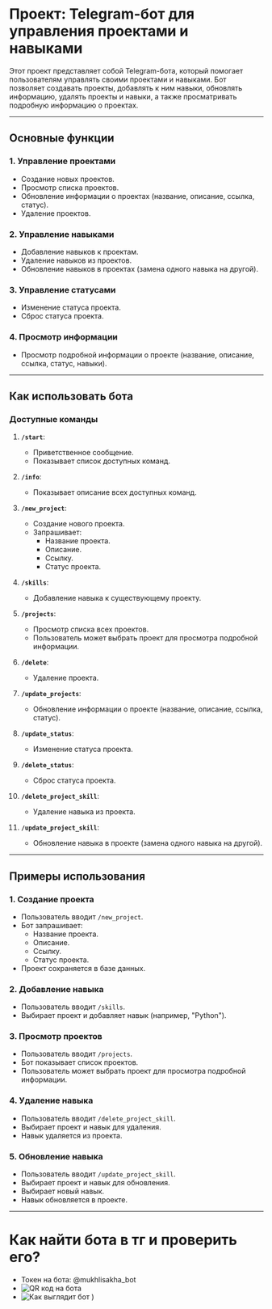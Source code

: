# Проект: Telegram-бот для управления проектами и навыками

Этот проект представляет собой Telegram-бота, который помогает пользователям управлять своими проектами и навыками. Бот позволяет создавать проекты, добавлять к ним навыки, обновлять информацию, удалять проекты и навыки, а также просматривать подробную информацию о проектах.

---

## **Основные функции**

### 1. **Управление проектами**
- Создание новых проектов.
- Просмотр списка проектов.
- Обновление информации о проектах (название, описание, ссылка, статус).
- Удаление проектов.

### 2. **Управление навыками**
- Добавление навыков к проектам.
- Удаление навыков из проектов.
- Обновление навыков в проектах (замена одного навыка на другой).

### 3. **Управление статусами**
- Изменение статуса проекта.
- Сброс статуса проекта.

### 4. **Просмотр информации**
- Просмотр подробной информации о проекте (название, описание, ссылка, статус, навыки).

---

## **Как использовать бота**

### **Доступные команды**

1. **`/start`**:
   - Приветственное сообщение.
   - Показывает список доступных команд.

2. **`/info`**:
   - Показывает описание всех доступных команд.

3. **`/new_project`**:
   - Создание нового проекта.
   - Запрашивает:
     - Название проекта.
     - Описание.
     - Ссылку.
     - Статус проекта.

4. **`/skills`**:
   - Добавление навыка к существующему проекту.

5. **`/projects`**:
   - Просмотр списка всех проектов.
   - Пользователь может выбрать проект для просмотра подробной информации.

6. **`/delete`**:
   - Удаление проекта.

7. **`/update_projects`**:
   - Обновление информации о проекте (название, описание, ссылка, статус).

8. **`/update_status`**:
   - Изменение статуса проекта.

9. **`/delete_status`**:
   - Сброс статуса проекта.

10. **`/delete_project_skill`**:
    - Удаление навыка из проекта.

11. **`/update_project_skill`**:
    - Обновление навыка в проекте (замена одного навыка на другой).

---

## **Примеры использования**

### 1. **Создание проекта**
- Пользователь вводит `/new_project`.
- Бот запрашивает:
  - Название проекта.
  - Описание.
  - Ссылку.
  - Статус проекта.
- Проект сохраняется в базе данных.

### 2. **Добавление навыка**
- Пользователь вводит `/skills`.
- Выбирает проект и добавляет навык (например, "Python").

### 3. **Просмотр проектов**
- Пользователь вводит `/projects`.
- Бот показывает список проектов.
- Пользователь может выбрать проект для просмотра подробной информации.

### 4. **Удаление навыка**
- Пользователь вводит `/delete_project_skill`.
- Выбирает проект и навык для удаления.
- Навык удаляется из проекта.

### 5. **Обновление навыка**
- Пользователь вводит `/update_project_skill`.
- Выбирает проект и навык для обновления.
- Выбирает новый навык.
- Навык обновляется в проекте.

---

# Как найти бота в тг и проверить его?
 - Токен на бота: @mukhlisakha_bot
 - ![QR код на бота](https://github.com/user-attachments/assets/3f19744e-fbb9-4735-9c64-f2b78dc054fe)
 - ![Как выглядит бот](https://github.com/user-attachments/assets/987046ea-6bdf-4144-aa0c-1eb89305137b)
)
